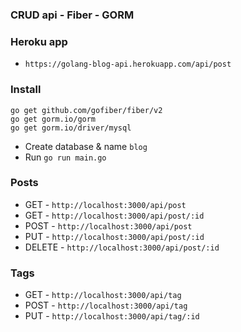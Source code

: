 ### CRUD api - Fiber - GORM
### Heroku app
- `https://golang-blog-api.herokuapp.com/api/post`
### Install
```
go get github.com/gofiber/fiber/v2
go get gorm.io/gorm
go get gorm.io/driver/mysql
```
- Create database & name `blog`
- Run `go run main.go`
### Posts
- GET - `http://localhost:3000/api/post`
- GET - `http://localhost:3000/api/post/:id`
- POST - `http://localhost:3000/api/post`
- PUT - `http://localhost:3000/api/post/:id`
- DELETE - `http://localhost:3000/api/post/:id`
### Tags
- GET - `http://localhost:3000/api/tag`
- POST - `http://localhost:3000/api/tag`
- PUT - `http://localhost:3000/api/tag/:id`

